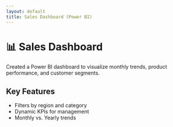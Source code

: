 ```yaml
---
layout: default
title: Sales Dashboard (Power BI)
---
```


# 📊 Sales Dashboard

Created a Power BI dashboard to visualize monthly trends, product performance, and customer segments.

## Key Features
- Filters by region and category
- Dynamic KPIs for management
- Monthly vs. Yearly trends
